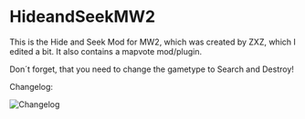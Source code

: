# HideandSeekMW2
This is the Hide and Seek Mod for MW2, which was created by ZXZ, which I edited a bit.
It also contains a mapvote mod/plugin.

Don´t forget, that you need to change the gametype to Search and Destroy!

Changelog:



![Changelog](https://github.com/Zeromix9/HideandSeekMW2/assets/21269784/30b094ca-1148-4456-9153-b64d715fd5e5)
